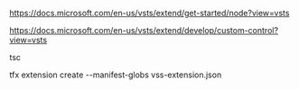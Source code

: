 https://docs.microsoft.com/en-us/vsts/extend/get-started/node?view=vsts

https://docs.microsoft.com/en-us/vsts/extend/develop/custom-control?view=vsts


tsc

tfx extension create --manifest-globs vss-extension.json
